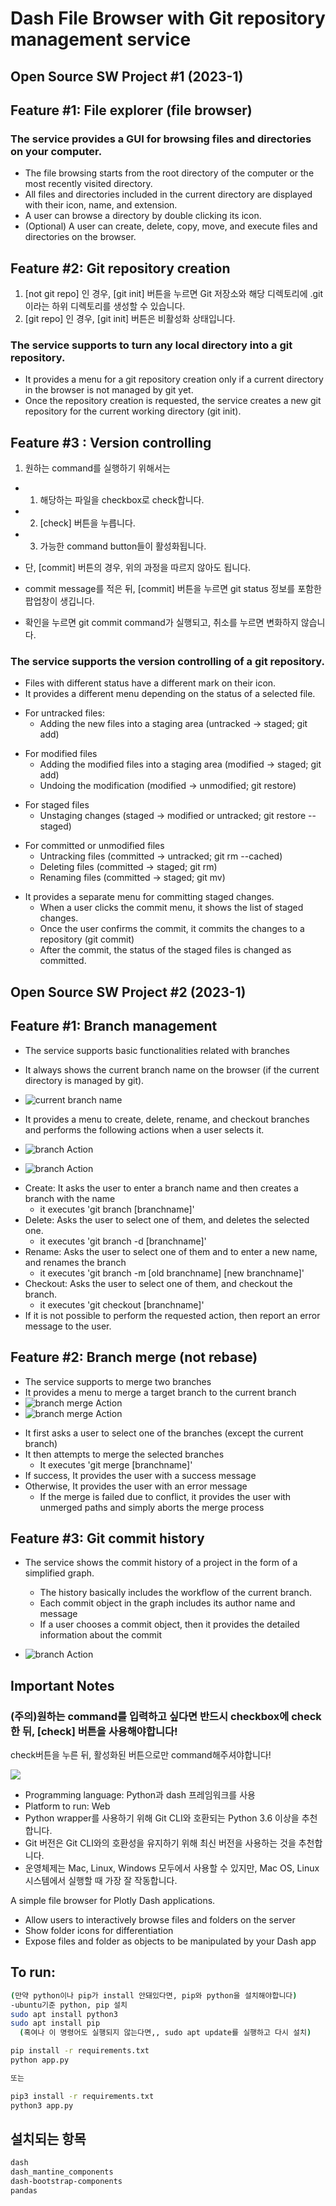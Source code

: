 
# Dash File Browser with Git repository management service
## Open Source SW Project #1 (2023-1)

## Feature #1: File explorer (file browser)
### The service provides a GUI for browsing files and directories on your computer. 
-   The file browsing starts from the root directory of the computer or the most recently visited 
directory.
- All files and directories included in the current directory are displayed with their icon, name, 
and extension.
-   A user can browse a directory by double clicking its icon.
- (Optional) A user can create, delete, copy, move, and execute files and directories on the 
browser.

## Feature #2: Git repository creation
1. [not git repo] 인 경우, [git init] 버튼을 누르면 Git 저장소와 해당 디렉토리에 .git이라는 하위 디렉토리를 생성할 수 있습니다.
2. [git repo] 인 경우, [git init] 버튼은 비활성화 상태입니다.
### The service supports to turn any local directory into a git repository.
-   It provides a menu for a git repository creation only if a current directory in the browser is 
not managed by git yet.
-   Once the repository creation is requested, the service creates a new git repository for the 
current working directory (git init).

## Feature #3 : Version controlling
1. 원하는 command를 실행하기 위해서는 
- 1) 해당하는 파일을 checkbox로 check합니다. 
- 2) [check] 버튼을 누릅니다. 
- 3) 가능한 command button들이 활성화됩니다.
- 단, [commit] 버튼의 경우, 위의 과정을 따르지 않아도 됩니다.


- commit message를 적은 뒤, [commit] 버튼을 누르면 git status 정보를 포함한 팝업창이 생깁니다.
- 확인을 누르면 git commit command가 실행되고, 취소를 누르면 변화하지 않습니다.
### The service supports the version controlling of a git repository. 
-   Files with different status have a different mark on their icon.
-   It provides a different menu depending on the status of a selected file. 
*   For untracked files:
    *   Adding the new files into a staging area (untracked -> staged; git add)
+   For modified files
    +   Adding the modified files into a staging area (modified -> staged; git add)
    +   Undoing the modification (modified -> unmodified; git restore)
-   For staged files
    -   Unstaging changes (staged -> modified or untracked; git restore --staged)
*   For committed or unmodified files
    *   Untracking files (committed -> untracked; git rm --cached)
    *   Deleting files (committed -> staged; git rm)
    *   Renaming files (committed -> staged; git mv)
-   It provides a separate menu for committing staged changes. 
    *   When a user clicks the commit menu, it shows the list of staged changes.
    *   Once the user confirms the commit, it commits the changes to a repository (git commit)
    *   After the commit, the status of the staged files is changed as committed.

## Open Source SW Project #2 (2023-1)

## Feature #1: Branch management
- The service supports basic functionalities related with branches
- It always shows the current branch name on the browser (if the current directory is managed by git).
- ![current branch name](./branchManage/currentBranch.png)

- It provides a menu to create, delete, rename, and checkout branches and performs the following actions when a user selects it.
- ![branch Action](./branchManage/branchAction.png)
- ![branch Action](./branchManage/gitBranch.gif)

* Create: It asks the user to enter a branch name and then creates a branch with the name 
    * it executes 'git branch [branchname]'
* Delete: Asks the user to select one of them, and deletes the selected one.
    * it executes 'git branch -d [branchname]'
* Rename: Asks the user to select one of them and to enter a new name, and renames the branch
    * it executes 'git branch -m [old branchname] [new branchname]'
* Checkout: Asks the user to select one of them, and checkout the branch.
    * it executes 'git checkout [branchname]'
* If it is not possible to perform the requested action, then report an error message to the user. 
## Feature #2: Branch merge (not rebase)
- The service supports to merge two branches
- It provides a menu to merge a target branch to the current branch
- ![branch merge Action](/branchMerge/branchmergeAction.png)
- ![branch merge Action](/branchMerge/gitMerge.gif)

* It first asks a user to select one of the branches (except the current branch)
* It then attempts to merge the selected branches
    * It executes 'git merge [branchname]'
* If success, It provides the user with a success message
* Otherwise, It provides the user with an error message
    * If the merge is failed due to conflict, it provides the user with unmerged paths and simply aborts the merge process

## Feature #3: Git commit history
- The service shows the commit history of a project in the form of a simplified graph.
    - The history basically includes the workflow of the current branch.
    - Each commit object in the graph includes its author name and message
    - If a user chooses a commit object, then it provides the detailed information about the commit

- ![branch Action](./branchManage/commitGraph.gif)

## Important Notes
### __(주의)원하는 command를 입력하고 싶다면 반드시 checkbox에 check한 뒤, [check] 버튼을 사용해야합니다!__
   check버튼을 누른 뒤, 활성화된 버튼으로만 command해주셔야합니다! 

![](How_to_use_service.gif)

- Programming language: Python과 dash 프레임워크를 사용
- Platform to run: Web
- Python wrapper를 사용하기 위해 Git CLI와 호환되는 Python 3.6 이상을 추천합니다.
- Git 버전은 Git CLI와의 호환성을 유지하기 위해 최신 버전을 사용하는 것을 추천합니다.
- 운영체제는 Mac, Linux, Windows 모두에서 사용할 수 있지만, Mac OS, Linux 시스템에서 실행할 때 가장 잘 작동합니다.

A simple file browser for Plotly Dash applications.
- Allow users to interactively browse files and folders on the server
- Show folder icons for differentiation
- Expose files and folder as objects to be manipulated by your Dash app

## To run: 

```bash
(만약 python이나 pip가 install 안돼있다면, pip와 python을 설치해야합니다)
-ubuntu기준 python, pip 설치
sudo apt install python3
sudo apt install pip
  (혹여나 이 명령어도 실행되지 않는다면,, sudo apt update를 실행하고 다시 설치)

pip install -r requirements.txt
python app.py

또는

pip3 install -r requirements.txt
python3 app.py
```

## 설치되는 항목
```bash
dash
dash_mantine_components
dash-bootstrap-components
pandas
```
